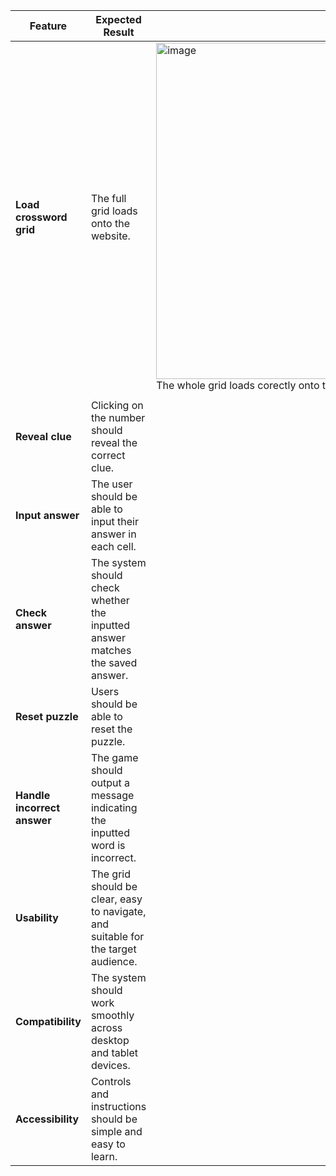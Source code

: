 | **Feature**              | **Expected Result**                                                                 | **Actual Result** | **Pass/Fail** |
|---------------------------|--------------------------------------------------------------------------------------|-------------------|---------------|
| **Load crossword grid**   | The full grid loads onto the website.                                               |   <img width="959" height="538" alt="image" src="https://github.com/user-attachments/assets/1f28bb42-a87a-4f13-b024-815cfb62897a" /> The whole grid loads corectly onto the website                                                                    pass
                |               |
| **Reveal clue**           | Clicking on the number should reveal the correct clue.                              |                   |               |
| **Input answer**          | The user should be able to input their answer in each cell.                         |                   |               |
| **Check answer**          | The system should check whether the inputted answer matches the saved answer.       |                   |               |
| **Reset puzzle**          | Users should be able to reset the puzzle.                                           |                   |               |
| **Handle incorrect answer** | The game should output a message indicating the inputted word is incorrect.       |                   |               |
| **Usability**             | The grid should be clear, easy to navigate, and suitable for the target audience.   |                   |               |
| **Compatibility**         | The system should work smoothly across desktop and tablet devices.                  |                   |               |
| **Accessibility**         | Controls and instructions should be simple and easy to learn.                       |                   |               |
